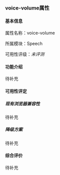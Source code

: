 ### voice-volume属性

#### 基本信息

属性名称：voice-volume

所属模块：Speech

可用性评级：*未评测*

#### 功能介绍

待补充

#### 可用性评定

##### 现有浏览器兼容性

待补充

##### 降级方案

待补充

#### 综合评价

待补充